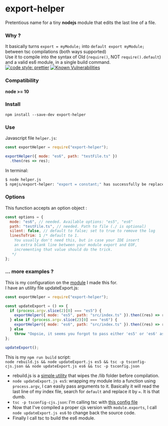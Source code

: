# export-helper  

Pretentious name for a tiny **nodejs** module that edits the last line of a file.  
### Why ?  
It basically turns `export = myModule;` into `default export myModule;` between tsc compilations (both ways supported)  
Use it to compile into the syntax of Old (`require()`, NOT `require().default`) and a valid es6 module, in a single build command.  
[![code style: prettier](https://img.shields.io/badge/code_style-prettier-ff69b4.svg?style=flat-square)](https://github.com/prettier/prettier)
[![Known Vulnerabilities](https://snyk.io/test/github/TheRealBarenziah/export-helper/badge.svg?targetFile=package.json)](https://snyk.io/test/github/TheRealBarenziah/export-helper?targetFile=package.json)

### Compatibility
**node >= 10**  

### Install  
`npm install --save-dev export-helper`  

### Use  
Javascript file `helper.js`: 
```javascript
const exportHelper = require("export-helper");

exportHelper({ mode: "es6", path: "testFile.ts" })
  .then(res => res);
```  
In terminal:  
```bash
$ node helper.js
$ npmjs/export-helper: "export = constant;" has successfully be replaced by "export default constant;" (testFile.ts)
```  
### Options
This function accepts an option object :  
```javascript
const options = { 
  mode: "es6", // needed. Available options: "es5", "es6"
  path: "testFile.ts", // needed. Path to file (./ is optional)
  silent: false, // default to false; set to true to remove the log
  linesToTrim: 1 /* default to 1.
    You usually don't need this, but in case your IDE insert 
    an extra blank line between your module export and EOF, 
    incrementing that value should do the trick.
   */
};
```  

### ... more examples ?
This is my configuration on the [module](https://github.com/TheRealBarenziah/imgbb-uploader/blob/master) I made this for.  
I have an utility file updateExport.js:  
```javascript
const exportHelper = require("export-helper");

const updateExport = () => {
  if (process.argv.slice(2)[0] === "es5") {
    exportHelper({ mode: "es5", path: "src/index.ts" }).then((res) => res);
  } else if (process.argv.slice(2)[0] === "es6") {
    exportHelper({ mode: "es6", path: "src/index.ts" }).then((res) => res);
  } else
    throw "Oopsie, it seems you forgot to pass either 'es5' or 'es6' as argument !";
};

updateExport();
```  
This is my `npm run build` script:  
`node rebuild.js && node updateExport.js es5 && tsc -p tsconfig-cjs.json && node updateExport.js es6 && tsc -p tsconfig.json`  
- rebuild.js is a [simple utility](https://github.com/TheRealBarenziah/imgbb-uploader/blob/dev/rebuild.js) that wipes the /lib folder before compilation.  
- `node updateExport.js es5`: wrapping my module into a function using `process.argv`, I can easily pass arguments to it. Basically it will read the last line of my index file, search for `default` and replace it by `=`. It is that dumb.  
- `tsc -p tsconfig-cjs.json`: I'm calling tsc with [this config file](https://github.com/TheRealBarenziah/imgbb-uploader/blob/dev/tsconfig-cjs.json)  
- Now that I've compiled a proper cjs version with `module.exports`, I call `node updateExport.js es6` to change back the source code.  
- Finally I call tsc to build the es6 module.  